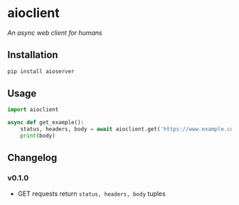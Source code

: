 aioclient
===

*An async web client for humans*

Installation
---

```sh
pip install aioserver
```

Usage
---

```python
import aioclient

async def get_example():
    status, headers, body = await aioclient.get('https://www.example.com/')
    print(body)
```

Changelog
---

### v0.1.0

* GET requests return `status, headers, body` tuples

